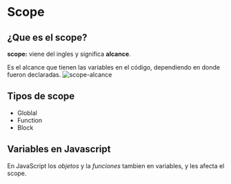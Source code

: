 # Scope
## ¿Que es el scope?
**scope:** viene del ingles y significa **alcance**.

Es el alcance que tienen las variables en el código, dependiendo en donde fueron declaradas.
![scope-alcance](https://res.cloudinary.com/practicaldev/image/fetch/s--cAgLjVDV--/c_limit%2Cf_auto%2Cfl_progressive%2Cq_auto%2Cw_880/https://dev-to-uploads.s3.amazonaws.com/uploads/articles/kz8mt8i5eo0plhotv8j1.png)

## Tipos de scope
- Globlal
- Function
- Block

## Variables en Javascript
En JavaScript los *objetos* y la *funciones* tambien en variables, y les afecta el scope.

##